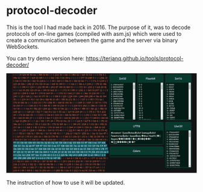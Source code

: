 # protocol-decoder

This is the tool I had made back in 2016. The purpose of it, was to decode protocols of on-line games (compiled with asm.js) which were used to create a communication between the game and the server via binary WebSockets.



You can try demo version here: https://terjanq.github.io/tools/protocol-decoder/

![preview](preview.png?raw=true "Preview")

The instruction of how to use it will be updated.
